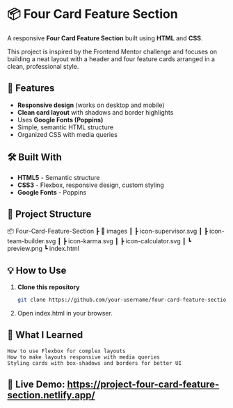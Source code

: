 # 📦 Four Card Feature Section

A responsive **Four Card Feature Section** built using **HTML** and **CSS**.  

This project is inspired by the Frontend Mentor challenge and focuses on building a neat layout with a header and four feature cards arranged in a clean, professional style.

## 🚀 Features
- **Responsive design** (works on desktop and mobile)
- **Clean card layout** with shadows and border highlights
- Uses **Google Fonts (Poppins)**
- Simple, semantic HTML structure
- Organized CSS with media queries

## 🛠️ Built With
- **HTML5** - Semantic structure
- **CSS3** - Flexbox, responsive design, custom styling
- **Google Fonts** - Poppins

## 📂 Project Structure
📦 Four-Card-Feature-Section
┣ 📂 images
┃ ┣ icon-supervisor.svg
┃ ┣ icon-team-builder.svg
┃ ┣ icon-karma.svg
┃ ┣ icon-calculator.svg
┃ ┗ preview.png
┗ index.html

## 💡 How to Use
1. **Clone this repository**
   ```bash
   git clone https://github.com/your-username/four-card-feature-section.git
2. Open index.html in your browser.

## 🎯 What I Learned
    How to use Flexbox for complex layouts
    How to make layouts responsive with media queries
    Styling cards with box-shadows and borders for better UI

## 🔗 Live Demo: https://project-four-card-feature-section.netlify.app/


